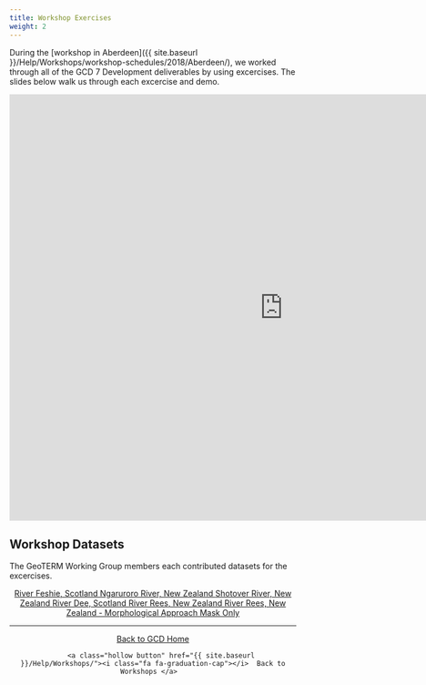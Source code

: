 ```yaml
---
title: Workshop Exercises 
weight: 2
---
```

During the [workshop in Aberdeen]({{ site.baseurl }}/Help/Workshops/workshop-schedules/2018/Aberdeen/), we worked through all of the GCD 7 Development deliverables by using excercises. The slides below walk us through each excercise and demo.


<iframe src="https://docs.google.com/presentation/d/e/2PACX-1vR9PFKbUyvs5fLcjFal2MPfy6fdRY7uNtQKeNo7Mpfmoe6Ft9U0F7-GSmqbZIN2ordqzCQBHBeyEZ1H/embed?loop=true&delayms=3000" frameborder="0" width="960" height="749" allowfullscreen="true" mozallowfullscreen="true" webkitallowfullscreen="true"></iframe>


## Workshop Datasets

The GeoTERM Working Group members each contributed datasets for the excercises.

<div align="center">
    <a class="hollow button" href="https://s3-us-west-2.amazonaws.com/etalweb.joewheaton.org/GCD/GCD7/Tutorials/GeoTERM_Feshie.zip"><i class="fa fa-file-archive-o"></i>  River Feshie, Scotland  </a>  
    <a class="hollow button" href="https://s3-us-west-2.amazonaws.com/etalweb.joewheaton.org/GCD/GCD7/Tutorials/GeoTERM_HBRC.zip"><i class="fa fa-file-archive-o"></i>  Ngaruroro River, New Zealand </a>  
    <a class="hollow button" href="https://s3-us-west-2.amazonaws.com/etalweb.joewheaton.org/GCD/GCD7/Tutorials/GeoTERM_ORC.zip"><i class="fa fa-file-archive-o"></i>  Shotover River, New Zealand </a>  
    <a class="hollow button" href="https://s3-us-west-2.amazonaws.com/etalweb.joewheaton.org/GCD/GCD7/Tutorials/GeoTERM_SEPA.zip"><i class="fa fa-file-archive-o"></i> River Dee, Scotland </a>  
    <a class="hollow button" href="https://s3-us-west-2.amazonaws.com/etalweb.joewheaton.org/GCD/GCD7/Tutorials/GeoTERM_Rees.zip"><i class="fa fa-file-archive-o"></i> River Rees, New Zealand </a> 
    <a class="hollow button" href="https://s3-us-west-2.amazonaws.com/etalweb.joewheaton.org/GCD/GCD7/Tutorials/MaskOnly_MorphologicalApproach.zip"><i class="fa fa-file-archive-o"></i> River Rees, New Zealand - Morphological Approach Mask Only</a> 
</div>

------
<div align="center">
    <a class="hollow button" href="{{ site.baseurl }}/"><i class="fa fa-chevron-circle-left"></i>  Back to GCD Home </a>  
    
        <a class="hollow button" href="{{ site.baseurl }}/Help/Workshops/"><i class="fa fa-graduation-cap"></i>  Back to Workshops </a>  
</div>